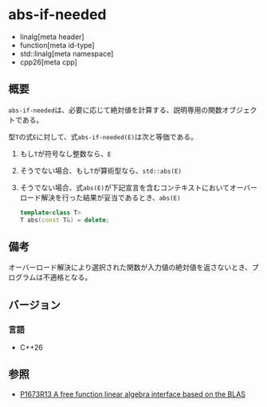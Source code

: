 # abs-if-needed

* linalg[meta header]
* function[meta id-type]
* std::linalg[meta namespace]
* cpp26[meta cpp]

## 概要
`abs-if-needed`は、必要に応じて絶対値を計算する、説明専用の関数オブジェクトである。

型`T`の式`E`に対して、式`abs-if-needed(E)`は次と等価である。

1. もし`T`が符号なし整数なら、`E`

2. そうでない場合、もし`T`が算術型なら、`std::abs(E)`

3. そうでない場合、式`abs(E)`が下記宣言を含むコンテキストにおいてオーバーロード解決を行った結果が妥当であるとき、`abs(E)`
    ```cpp
    template<class T>
    T abs(const T&) = delete; 
    ```


## 備考
オーバーロード解決により選択された関数が入力値の絶対値を返さないとき、プログラムは不適格となる。


## バージョン
### 言語
- C++26


## 参照
- [P1673R13 A free function linear algebra interface based on the BLAS](https://www.open-std.org/jtc1/sc22/wg21/docs/papers/2023/p1673r13.html)

